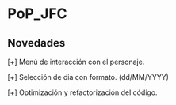 # PoP_JFC
## Novedades

[+] Menú de interacción con el personaje.

[+] Selección de dia con formato. (dd/MM/YYYY)

[+] Optimización y refactorización del código.
